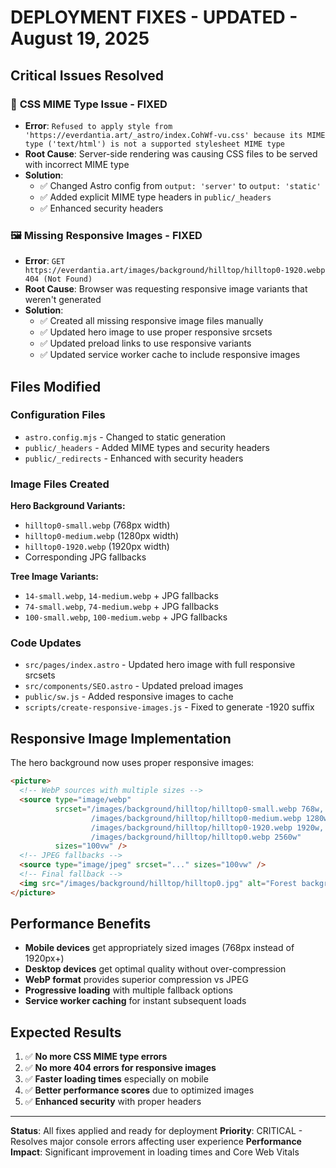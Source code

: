 # DEPLOYMENT FIXES - UPDATED - August 19, 2025

## Critical Issues Resolved

### 🔧 **CSS MIME Type Issue - FIXED**
- **Error**: `Refused to apply style from 'https://everdantia.art/_astro/index.CohWf-vu.css' because its MIME type ('text/html') is not a supported stylesheet MIME type`
- **Root Cause**: Server-side rendering was causing CSS files to be served with incorrect MIME type
- **Solution**: 
  - ✅ Changed Astro config from `output: 'server'` to `output: 'static'`
  - ✅ Added explicit MIME type headers in `public/_headers`
  - ✅ Enhanced security headers

### 🖼️ **Missing Responsive Images - FIXED**
- **Error**: `GET https://everdantia.art/images/background/hilltop/hilltop0-1920.webp 404 (Not Found)`
- **Root Cause**: Browser was requesting responsive image variants that weren't generated
- **Solution**:
  - ✅ Created all missing responsive image files manually
  - ✅ Updated hero image to use proper responsive srcsets
  - ✅ Updated preload links to use responsive variants
  - ✅ Updated service worker cache to include responsive images

## Files Modified

### Configuration Files
- `astro.config.mjs` - Changed to static generation
- `public/_headers` - Added MIME types and security headers
- `public/_redirects` - Enhanced with security headers

### Image Files Created
**Hero Background Variants:**
- `hilltop0-small.webp` (768px width)
- `hilltop0-medium.webp` (1280px width) 
- `hilltop0-1920.webp` (1920px width)
- Corresponding JPG fallbacks

**Tree Image Variants:**
- `14-small.webp`, `14-medium.webp` + JPG fallbacks
- `74-small.webp`, `74-medium.webp` + JPG fallbacks  
- `100-small.webp`, `100-medium.webp` + JPG fallbacks

### Code Updates
- `src/pages/index.astro` - Updated hero image with full responsive srcsets
- `src/components/SEO.astro` - Updated preload images
- `public/sw.js` - Added responsive images to cache
- `scripts/create-responsive-images.js` - Fixed to generate -1920 suffix

## Responsive Image Implementation

The hero background now uses proper responsive images:

```html
<picture>
  <!-- WebP sources with multiple sizes -->
  <source type="image/webp" 
          srcset="/images/background/hilltop/hilltop0-small.webp 768w,
                  /images/background/hilltop/hilltop0-medium.webp 1280w,
                  /images/background/hilltop/hilltop0-1920.webp 1920w,
                  /images/background/hilltop/hilltop0.webp 2560w"
          sizes="100vw" />
  <!-- JPEG fallbacks -->
  <source type="image/jpeg" srcset="..." sizes="100vw" />
  <!-- Final fallback -->
  <img src="/images/background/hilltop/hilltop0.jpg" alt="Forest background" />
</picture>
```

## Performance Benefits

- **Mobile devices** get appropriately sized images (768px instead of 1920px+)
- **Desktop devices** get optimal quality without over-compression
- **WebP format** provides superior compression vs JPEG
- **Progressive loading** with multiple fallback options
- **Service worker caching** for instant subsequent loads

## Expected Results

1. ✅ **No more CSS MIME type errors**
2. ✅ **No more 404 errors for responsive images**
3. ✅ **Faster loading times** especially on mobile
4. ✅ **Better performance scores** due to optimized images
5. ✅ **Enhanced security** with proper headers

---

**Status**: All fixes applied and ready for deployment
**Priority**: CRITICAL - Resolves major console errors affecting user experience
**Performance Impact**: Significant improvement in loading times and Core Web Vitals
